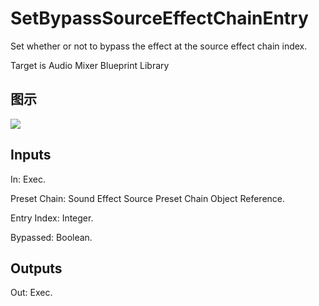 # SetBypassSourceEffectChainEntry

Set whether or not to bypass the effect at the source effect chain index.

Target is Audio Mixer Blueprint Library

## 图示

![]($-20221218-18042976.png)

## Inputs

In: Exec.

Preset Chain: Sound Effect Source Preset Chain Object Reference.

Entry Index: Integer.

Bypassed: Boolean.  

## Outputs

Out: Exec.

